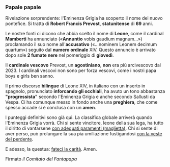 ### Papale papale

Rivelazione sorprendente: l'Eminenza Grigia ha scoperto il nome del nuovo pontefice.
Si tratta di **Robert Francis Prevost**, **statunitense** di **69** anni.

Le nostre fonti ci dicono che abbia scelto il nome di **Leone**, come il cardinal **Mamberti** ha annunciato 
(«**Annuntio** vobis gaudium magnum…») 
proclamando il suo nome all'**accusativo** («…nominem Leonem decimum quartum»)
seguito dal **numero ordinale** XIV. Questo annuncio è arrivato dopo sole **2 fumate nere** nel pomeriggio di **giovedì**. 

Il **cardinale vescovo** Prevost, un **agostiniano**, **non** era più arcivescovo dal 2023.
I cardinali vescovi non sono per forza vescovi, come i nostri papa boys e girls ben sanno.

Il primo discorso **bilingue** di Leone XIV, in italiano con un inserto in spagnolo,
pronunciato **inforcando gli occhiali**, ha avuto un tono abbastanza **"progressista"**
secondo l'Eminenza Grigia e anche secondo Sallusti da Vespa.
Ci ha comunque messo in fondo anche una **preghiera**, che come spesso accade si è conclusa con un **amen**. 

I punteggi definitivi sono già qui. La classifica globale arriverà quando l'Eminenza Grigia vorrà.
Chi si sente vincitore, leone della sua lega, ha tutto il diritto di vantarsene 
<a href="https://worthwearing.org/store/fantapapa/ho-vinto-al-fantapapa" target="_blank">con adeguati paramenti (maglietta)</a>.
Chi si sente di aver perso, può prolungare la sua pia umiliazione fustigandosi 
<a href="https://worthwearing.org/store/fantapapa/ho-perso-al-fantapapa" target="_blank">con la veste del perdente</a>.

E adesso, la questua: <a href="https://www.paypal.com/donate?campaign_id=JTKDNGV4QPNYS" target="_blank">fateci la carità</a>. Amen.

Firmato _il Comitato del Fantapapa_



